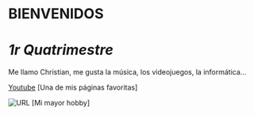 #       BIENVENIDOS 
#     _1r Quatrimestre_
                                      
Me llamo Christian, me gusta la música, los videojuegos, la informática...

[Youtube](https://youtube.com)
[Una de mis páginas favoritas]

![URL](https://www.hdwallpapers.net/previews/batmobile-batman-arkham-knight-818.jpg)
[Mi mayor hobby]
